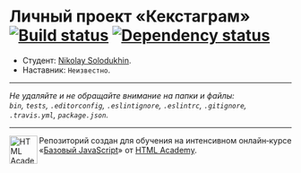 # Личный проект «Кекстаграм» [![Build status][travis-image]][travis-url] [![Dependency status][dependency-image]][dependency-url]

* Студент: [Nikolay Solodukhin](https://up.htmlacademy.ru/javascript/7/user/138404).
* Наставник: `Неизвестно`.

---

_Не удаляйте и не обращайте внимание на папки и файлы:_<br>
_`bin`, `tests`, `.editorconfig`, `.eslintignore`, `.eslintrc`, `.gitignore`, `.travis.yml`, `package.json`._

---

<a href="https://htmlacademy.ru/intensive/javascript"><img align="left" width="50" height="50" title="HTML Academy" src="https://up.htmlacademy.ru/static/img/intensive/javascript/logo-for-github.svg"></a>

Репозиторий создан для обучения на интенсивном онлайн‑курсе «[Базовый JavaScript](https://htmlacademy.ru/intensive/javascript)» от [HTML Academy](https://htmlacademy.ru).

[travis-image]: https://travis-ci.org/htmlacademy-javascript/138404-kekstagram.svg?branch=master
[travis-url]: https://travis-ci.org/htmlacademy-javascript/138404-kekstagram
[dependency-image]: https://david-dm.org/htmlacademy-javascript/138404-kekstagram.svg?style=flat-square
[dependency-url]: https://david-dm.org/htmlacademy-javascript/138404-kekstagram
